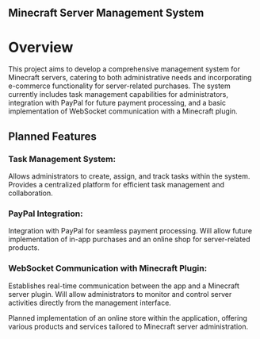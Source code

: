 ## Minecraft Server Management System

# Overview
This project aims to develop a comprehensive management system for Minecraft servers, catering to both administrative needs and incorporating e-commerce functionality for server-related purchases. The system currently includes task management capabilities for administrators, integration with PayPal for future payment processing, and a basic implementation of WebSocket communication with a Minecraft plugin.

## Planned Features
### Task Management System:

Allows administrators to create, assign, and track tasks within the system.
Provides a centralized platform for efficient task management and collaboration.
### PayPal Integration:

Integration with PayPal for seamless payment processing.
Will allow future implementation of in-app purchases and an online shop for server-related products.
### WebSocket Communication with Minecraft Plugin:

Establishes real-time communication between the app and a Minecraft server plugin.
Will allow administrators to monitor and control server activities directly from the management interface.

Planned implementation of an online store within the application, offering various products and services tailored to Minecraft server administration.
